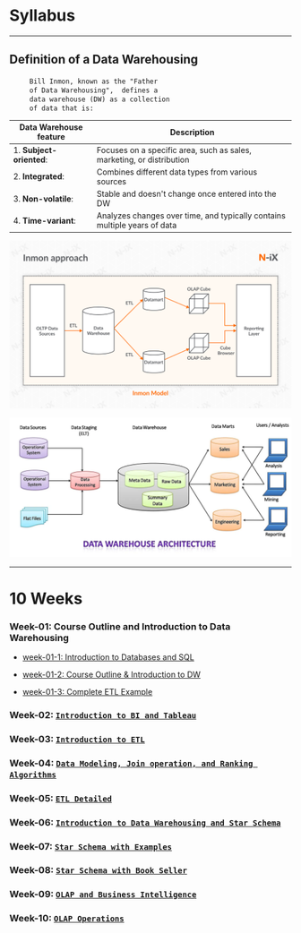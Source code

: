 # Syllabus

--------

## Definition of a Data Warehousing

	     Bill Inmon, known as the "Father 
	     of Data Warehousing",  defines a 
	     data warehouse (DW) as a collection 
	     of data that is: 


| Data Warehouse feature    | Description  |
| ------------------------- | -------------|
| 1. **Subject-oriented**:  | Focuses on a specific area, such as sales, marketing, or distribution |
| 2. **Integrated**:        | Combines different data types from various sources |
| 3. **Non-volatile**:      | Stable and doesn't change once entered into the DW |
| 4. **Time-variant**:      | Analyzes changes over time, and typically contains multiple years of data |

	
![](../webdocs/images/README_DW_Inmon_Model.png)

![](../webdocs/images/README_DW_architecture.jpg)

---------

# 10 Weeks

### Week-01: Course Outline and Introduction to Data Warehousing

* [week-01-1: Introduction to Databases and SQL](./week-01-1-introduction_to_databases_and_SQL)

* [week-01-2: Course Outline & Introduction to DW](./week-01-2-course-outline-and-intro-to-DW)

* [week-01-3: Complete ETL Example](./week-01-3-complete_ETL_example)

### Week-02: [`Introduction to BI and Tableau`](week-02-intro-to-BI-and-Tableau)

### Week-03: [`Introduction to ETL`](week-03-introduction-to-ETL)

### Week-04: [`Data Modeling, Join operation, and Ranking Algorithms`](week-04-modeling-join-ranking-algorithms)

### Week-05: [`ETL Detailed`](week-05_ETL_detailed)

### Week-06: [`Introduction to Data Warehousing and Star Schema`](week-06-intro-to-Data-Warehousing-and-Star-Schema)

### Week-07: [`Star Schema with Examples`](week-07-Star-Schema)

### Week-08: [`Star Schema with Book Seller`](week-08_star_schema_with_Book_Seller)

### Week-09: [`OLAP and Business Intelligence`](week-09_OLAP_and_Business_Intelligence)

### Week-10: [`OLAP Operations`](week-10_OLAP_Operations)

